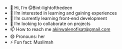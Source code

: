 - 👋 Hi, I’m @Bint-lightofthedeen
- 👀 I’m interested in learning and gaining experiences
- 🌱 I’m currently learning front-end development 
- 💞️ I’m looking to collaborate on projects 
- 📫 How to reach me akinwalenofisat@gmail.com
- 😄 Pronouns: her
- ⚡ Fun fact: Muslimah

<!---
Bint-lightofthedeen/Bint-lightofthedeen is a ✨ special ✨ repository because its `README.md` (this file) appears on your GitHub profile.
You can click the Preview link to take a look at your changes.
--->
